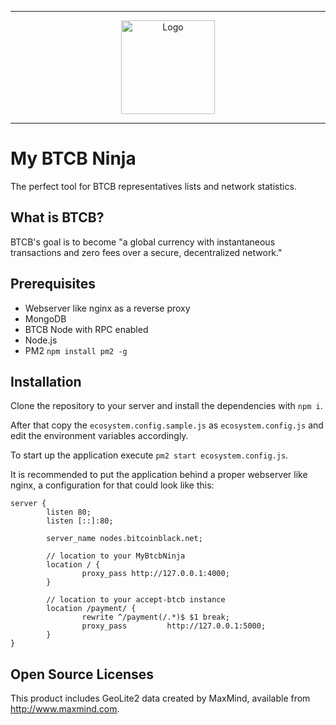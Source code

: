 <hr />
<div align="center">
    <img src="public/static/img/ninja-icon.png" alt="Logo" width='150px' height='auto'/>
</div>
<hr />

# My BTCB Ninja

The perfect tool for BTCB representatives lists and network statistics.

## What is BTCB?

BTCB's goal is to become "a global currency with instantaneous transactions and zero fees over a secure, decentralized network." 

## Prerequisites

- Webserver like nginx as a reverse proxy
- MongoDB
- BTCB Node with RPC enabled
- Node.js
- PM2 `npm install pm2 -g`

## Installation

Clone the repository to your server and install the dependencies with `npm i`.

After that copy the `ecosystem.config.sample.js` as `ecosystem.config.js` and edit the environment variables accordingly.

To start up the application execute `pm2 start ecosystem.config.js`.

It is recommended to put the application behind a proper webserver like nginx, a configuration for that could look like this:

```nginx
server {
        listen 80;
        listen [::]:80;

        server_name nodes.bitcoinblack.net;

        // location to your MyBtcbNinja
        location / {
                proxy_pass http://127.0.0.1:4000;
        }

        // location to your accept-btcb instance
        location /payment/ {
                rewrite ^/payment(/.*)$ $1 break;
                proxy_pass         http://127.0.0.1:5000;
        }
}
```

## Open Source Licenses

This product includes GeoLite2 data created by MaxMind, available from <a href="http://www.maxmind.com">http://www.maxmind.com</a>.